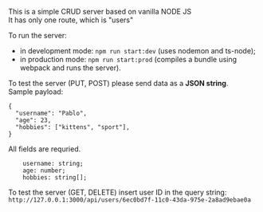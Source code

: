 This is a simple CRUD server based on vanilla NODE JS  
It has only one route, which is "users"

To run the server:
- in development mode: `npm run start:dev` (uses nodemon and ts-node);
- in production mode: `npm run start:prod` (compiles a bundle using webpack and runs the server).

To test the server (PUT, POST) please send data as a **JSON string**.  
Sample payload:
  ```
  {
    "username": "Pablo",
    "age": 23,
    "hobbies": ["kittens", "sport"],
  }
  ```
  All fields are requried.
  ```
      username: string;
      age: number;
      hobbies: string[];
  ```
  To test the server (GET, DELETE) insert user ID in the query string:  
  `http://127.0.0.1:3000/api/users/6ec0bd7f-11c0-43da-975e-2a8ad9ebae0a`
